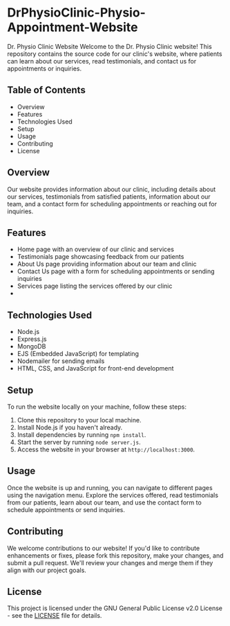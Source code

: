 # DrPhysioClinic-Physio-Appointment-Website

Dr. Physio Clinic Website
Welcome to the Dr. Physio Clinic website! This repository contains the source code for our clinic's website, where patients can learn about our services, read testimonials, and contact us for appointments or inquiries.

## Table of Contents
- Overview
- Features
- Technologies Used
- Setup
- Usage
- Contributing
- License

## Overview

Our website provides information about our clinic, including details about our services, testimonials from satisfied patients, information about our team, and a contact form for scheduling appointments or reaching out for inquiries.

## Features

- Home page with an overview of our clinic and services
- Testimonials page showcasing feedback from our patients
- About Us page providing information about our team and clinic
- Contact Us page with a form for scheduling appointments or sending inquiries
- Services page listing the services offered by our clinic
- 
## Technologies Used

- Node.js
- Express.js
- MongoDB
- EJS (Embedded JavaScript) for templating
- Nodemailer for sending emails
- HTML, CSS, and JavaScript for front-end development

## Setup

To run the website locally on your machine, follow these steps:

1. Clone this repository to your local machine.
2. Install Node.js if you haven't already.
3. Install dependencies by running `npm install`.
4. Start the server by running `node server.js`.
5. Access the website in your browser at `http://localhost:3000`.

## Usage

Once the website is up and running, you can navigate to different pages using the navigation menu. Explore the services offered, read testimonials from our patients, learn about our team, and use the contact form to schedule appointments or send inquiries.

## Contributing

We welcome contributions to our website! If you'd like to contribute enhancements or fixes, please fork this repository, make your changes, and submit a pull request. We'll review your changes and merge them if they align with our project goals.

## License

This project is licensed under the GNU General Public License v2.0 License - see the [LICENSE](LICENSE) file for details.
